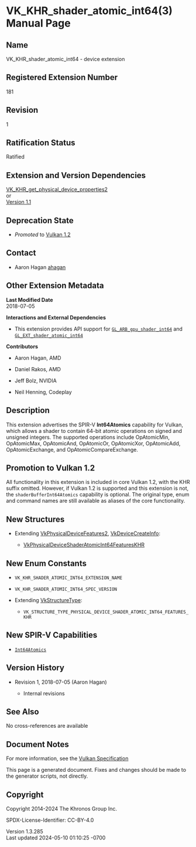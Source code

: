 # VK_KHR_shader_atomic_int64(3) Manual Page

## Name

VK_KHR_shader_atomic_int64 - device extension



## <a href="#_registered_extension_number" class="anchor"></a>Registered Extension Number

181

## <a href="#_revision" class="anchor"></a>Revision

1

## <a href="#_ratification_status" class="anchor"></a>Ratification Status

Ratified

## <a href="#_extension_and_version_dependencies" class="anchor"></a>Extension and Version Dependencies

[VK_KHR_get_physical_device_properties2](https://registry.khronos.org/vulkan/specs/1.3-extensions/man/html/VK_KHR_get_physical_device_properties2.html)  
or  
[Version 1.1](#versions-1.1)  

## <a href="#_deprecation_state" class="anchor"></a>Deprecation State

- *Promoted* to <a
  href="https://registry.khronos.org/vulkan/specs/1.3-extensions/html/vkspec.html#versions-1.2-promotions"
  target="_blank" rel="noopener">Vulkan 1.2</a>

## <a href="#_contact" class="anchor"></a>Contact

- Aaron Hagan <a
  href="https://github.com/KhronosGroup/Vulkan-Docs/issues/new?body=%5BVK_KHR_shader_atomic_int64%5D%20@ahagan%0A*Here%20describe%20the%20issue%20or%20question%20you%20have%20about%20the%20VK_KHR_shader_atomic_int64%20extension*"
  target="_blank" rel="nofollow noopener"><em></em>ahagan</a>

## <a href="#_other_extension_metadata" class="anchor"></a>Other Extension Metadata

**Last Modified Date**  
2018-07-05

**Interactions and External Dependencies**  
- This extension provides API support for
  [`GL_ARB_gpu_shader_int64`](https://registry.khronos.org/OpenGL/extensions/ARB/ARB_gpu_shader_int64.txt)
  and
  [`GL_EXT_shader_atomic_int64`](https://github.com/KhronosGroup/GLSL/blob/main/extensions/ext/GL_EXT_shader_atomic_int64.txt)

**Contributors**  
- Aaron Hagan, AMD

- Daniel Rakos, AMD

- Jeff Bolz, NVIDIA

- Neil Henning, Codeplay

## <a href="#_description" class="anchor"></a>Description

This extension advertises the SPIR-V **Int64Atomics** capability for
Vulkan, which allows a shader to contain 64-bit atomic operations on
signed and unsigned integers. The supported operations include
OpAtomicMin, OpAtomicMax, OpAtomicAnd, OpAtomicOr, OpAtomicXor,
OpAtomicAdd, OpAtomicExchange, and OpAtomicCompareExchange.

## <a href="#_promotion_to_vulkan_1_2" class="anchor"></a>Promotion to Vulkan 1.2

All functionality in this extension is included in core Vulkan 1.2, with
the KHR suffix omitted. However, if Vulkan 1.2 is supported and this
extension is not, the `shaderBufferInt64Atomics` capability is optional.
The original type, enum and command names are still available as aliases
of the core functionality.

## <a href="#_new_structures" class="anchor"></a>New Structures

- Extending [VkPhysicalDeviceFeatures2](https://registry.khronos.org/vulkan/specs/1.3-extensions/man/html/VkPhysicalDeviceFeatures2.html),
  [VkDeviceCreateInfo](https://registry.khronos.org/vulkan/specs/1.3-extensions/man/html/VkDeviceCreateInfo.html):

  - [VkPhysicalDeviceShaderAtomicInt64FeaturesKHR](https://registry.khronos.org/vulkan/specs/1.3-extensions/man/html/VkPhysicalDeviceShaderAtomicInt64FeaturesKHR.html)

## <a href="#_new_enum_constants" class="anchor"></a>New Enum Constants

- `VK_KHR_SHADER_ATOMIC_INT64_EXTENSION_NAME`

- `VK_KHR_SHADER_ATOMIC_INT64_SPEC_VERSION`

- Extending [VkStructureType](https://registry.khronos.org/vulkan/specs/1.3-extensions/man/html/VkStructureType.html):

  - `VK_STRUCTURE_TYPE_PHYSICAL_DEVICE_SHADER_ATOMIC_INT64_FEATURES_KHR`

## <a href="#_new_spir_v_capabilities" class="anchor"></a>New SPIR-V Capabilities

- <a
  href="https://registry.khronos.org/vulkan/specs/1.3-extensions/html/vkspec.html#spirvenv-capabilities-table-Int64Atomics"
  target="_blank" rel="noopener"><code>Int64Atomics</code></a>

## <a href="#_version_history" class="anchor"></a>Version History

- Revision 1, 2018-07-05 (Aaron Hagan)

  - Internal revisions

## <a href="#_see_also" class="anchor"></a>See Also

No cross-references are available

## <a href="#_document_notes" class="anchor"></a>Document Notes

For more information, see the <a
href="https://registry.khronos.org/vulkan/specs/1.3-extensions/html/vkspec.html#VK_KHR_shader_atomic_int64"
target="_blank" rel="noopener">Vulkan Specification</a>

This page is a generated document. Fixes and changes should be made to
the generator scripts, not directly.

## <a href="#_copyright" class="anchor"></a>Copyright

Copyright 2014-2024 The Khronos Group Inc.

SPDX-License-Identifier: CC-BY-4.0

Version 1.3.285  
Last updated 2024-05-10 01:10:25 -0700
